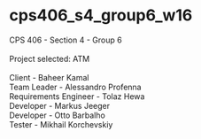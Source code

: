 # cps406_s4_group6_w16
CPS 406 - Section 4 - Group 6
<br> <br>
Project selected: ATM
<br> <br>
Client - Baheer Kamal <br>
Team Leader - Alessandro Profenna <br>
Requirements Engineer - Tolaz Hewa <br>
Developer - Markus Jeeger <br>
Developer - Otto Barbalho <br>
Tester - Mikhail Korchevskiy <br>


